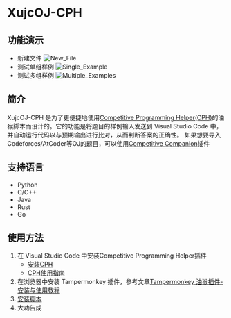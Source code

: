 # XujcOJ-CPH

## 功能演示
+ 新建文件
![New_File](https://github.com/IanChen0713/XujcOJ-CPH/blob/main/img/New_File.gif)
+ 测试单组样例
![Single_Example](https://github.com/IanChen0713/XujcOJ-CPH/blob/main/img/Single_Example.gif)
+ 测试多组样例
![Multiple_Examples](https://github.com/IanChen0713/XujcOJ-CPH/blob/main/img/Multiple_Examples.gif)

## 简介

XujcOJ-CPH 是为了更便捷地使用[Competitive Programming Helper(CPH)](https://github.com/agrawal-d/cph)的油猴脚本而设计的。它的功能是将题目的样例输入发送到 Visual Studio Code 中，并自动运行代码以与预期输出进行比对，从而判断答案的正确性。
如果想要导入Codeforces/AtCoder等OJ的题目，可以使用[Competitive Companion](https://github.com/jmerle/competitive-companion)插件

## 支持语言

+ Python
+ C/C++
+ Java
+ Rust
+ Go

## 使用方法

1. 在 Visual Studio Code 中安装Competitive Programming Helper插件
    + [安装CPH](https://marketplace.visualstudio.com/items?itemName=DivyanshuAgrawal.competitive-programming-helper)
    + [CPH使用指南](https://github.com/agrawal-d/cph/blob/main/docs/user-guide.md)
2. 在浏览器中安装 Tampermonkey 插件，参考文章[Tampermonkey 油猴插件-安装与使用教程](https://zhuanlan.zhihu.com/p/128453110)
3. [安装脚本](https://greasyfork.org/zh-CN/scripts/470822-xujcoj-cph)
4. 大功告成
